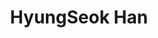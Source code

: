 ---
title: HyungSeok Han
email: hyungseok.h@samsung.com
image: "/images/hyungseok-han.png"
description: this is meta description
social:
  - name: www
    icon: fa-solid fa-house
    link: https://daramg.gift/

  - name: github
    icon: fa-brands fa-github
    link: https://github.com/DaramG

  - name: linkedin
    icon: fa-brands fa-linkedin
    link: https://www.linkedin.com/in/hyungseok-han

  - name: email
    icon: fa-solid fa-envelope
    link: mailto:hyungseok.h@samsung.com
---